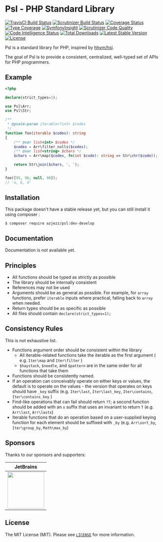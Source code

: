 # Psl - PHP Standard Library

[![TravisCI Build Status](https://travis-ci.com/azjezz/psl.svg?branch=develop)](https://travis-ci.com/azjezz/psl)
[![Scrutinizer Build Status](https://scrutinizer-ci.com/g/azjezz/psl/badges/build.png?b=develop)](https://scrutinizer-ci.com/g/azjezz/psl/build-status/develop)
[![Coverage Status](https://coveralls.io/repos/github/azjezz/psl/badge.svg?branch=develop)](https://coveralls.io/github/azjezz/psl?branch=develop)
[![Type Coverage](https://shepherd.dev/github/azjezz/psl/coverage.svg)](https://shepherd.dev/github/azjezz/psl)
[![SymfonyInsight](https://insight.symfony.com/projects/1e053a4a-aaab-4a52-9059-c4883bfd46f7/mini.svg)](https://insight.symfony.com/projects/1e053a4a-aaab-4a52-9059-c4883bfd46f7)
[![Scrutinizer Code Quality](https://scrutinizer-ci.com/g/azjezz/psl/badges/quality-score.png?b=develop)](https://scrutinizer-ci.com/g/azjezz/psl/?branch=develop)
[![Code Intelligence Status](https://scrutinizer-ci.com/g/azjezz/psl/badges/code-intelligence.svg?b=develop)](https://scrutinizer-ci.com/code-intelligence)
[![Total Downloads](https://poser.pugx.org/azjezz/psl/d/total.svg)](https://packagist.org/packages/azjezz/psl)
[![Latest Stable Version](https://poser.pugx.org/azjezz/psl/v/stable.svg)](https://packagist.org/packages/azjezz/psl)
[![License](https://poser.pugx.org/azjezz/psl/license.svg)](https://packagist.org/packages/azjezz/psl)

Psl is a standard library for PHP, inspired by [hhvm/hsl](https://github.com/hhvm/hsl).

The goal of Psl is to provide a consistent, centralized, well-typed set of APIs for PHP programmers.

## Example
```php
<?php

declare(strict_types=1);

use Psl\Arr;
use Psl\Str;

/**
 * @psalm-param iterable<?int> $codes
 */
function foo(iterable $codes): string
{
    /** @var list<int> $codes */
    $codes = Arr\filter_nulls($codes);
    /** @var list<string> $chars */
    $chars = Arr\map($codes, fn(int $code): string => Str\chr($code));

    return Str\join($chars, ', ');
}

foo([95, 96, null, 98]);
// 'a, b, d'
```

## Installation

This package doesn't have a stable release yet, but you can still install it using composer :

```console
$ composer require azjezz/psl:dev-develop
```

## Documentation

Documentation is not available yet.

## Principles

 - All functions should be typed as strictly as possible
 - The library should be internally consistent
 - References may not be used
 - Arguments should be as general as possible. For example, for `array` functions, prefer `iterable` inputs where practical, falling back to `array` when needed.
 - Return types should be as specific as possible
 - All files should contain `declare(strict_types=1);`

## Consistency Rules

This is not exhaustive list.

 - Functions argument order should be consistent within the library
   - All iterable-related functions take the iterable as the first argument ( e.g. `Iter\map` and `Iter\filter` )
   - `$haystack`, `$needle`, and `$pattern` are in the same order for all functions that take them
 - Functions should be consistently named.
 - If an operation can conceivably operate on either keys or values, the default is to operate on the values - the version that operates on keys should have `_key` suffix (e.g. `Iter\last`, `Iter\last_key`, `Iter\contains`, `Iter\contains_key` )
 - Find-like operations that can fail should return `?T`; a second function should be added with an `x` suffix that uses an invariant to return `T` (e.g. `Arr\last`, `Arr\lastx`)
 - Iterable functions that do an operation based on a user-supplied keying function for each element should be suffixed with `_by` (e.g. `Arr\sort_by`, `Iter\group_by`, `Math\max_by`)

## Sponsors

Thanks to our sponsors and supporters:


| JetBrains |
|---|
| <a href="https://www.jetbrains.com/?from=PSL ( PHP Standard Library )" title="JetBrains" target="_blank"><img src="https://res.cloudinary.com/azjezz/image/upload/v1599239910/jetbrains_qnyb0o.png" height="120" /></a> |


## License

The MIT License (MIT). Please see [`LICENSE`](./LICENSE) for more information.
